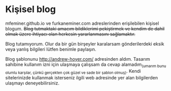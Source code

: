 # Kişisel blog

mfeminer.github.io ve furkaneminer.com adreslerinden erişilebilen kişisel blogum. ~~Blog tutmaktaki amacım bildiklerimi pekiştirmek ve kendim de dahil olmak üzere ihtiyacı olan herkesin yararlanmasını sağlamaktır.~~

Blog tutamıyorum. Olur da bir gün birşeyler karalarsam gönderilerdeki eksik veya yanlış bilgileri lütfen benimle paylaşın.

Blog şablonunu http://andrew-hoyer.com/ adresinden aldım. Tasarım sahibine kullanım izni için ulaşmaya çalışsam da cevap alamadım<sub>(umarım bunu olumlu karşılar, çünkü gerçekten çok güzel ve sade bir şablon olmuş)</sub>. Kendi sitelerinizde kullanmak isterseniz ilgili web adresinde yer alan bilgilerden ulaşmayı deneyebilirsiniz.
